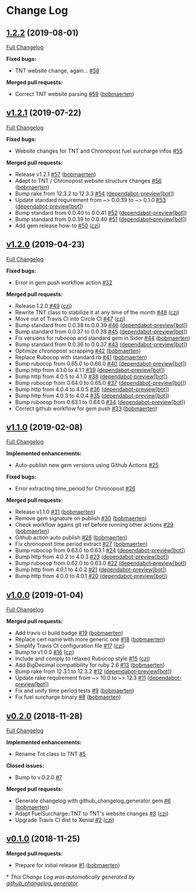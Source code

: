 # Change Log

## [1.2.2](https://github.com/levups/fuel_surcharge/tree/1.2.2) (2019-08-01)
[Full Changelog](https://github.com/levups/fuel_surcharge/compare/v1.2.1...1.2.2)

**Fixed bugs:**

- TNT website change, again… [\#58](https://github.com/levups/fuel_surcharge/issues/58)

**Merged pull requests:**

- Correct TNT website parsing [\#59](https://github.com/levups/fuel_surcharge/pull/59) ([bobmaerten](https://github.com/bobmaerten))

## [v1.2.1](https://github.com/levups/fuel_surcharge/tree/v1.2.1) (2019-07-22)
[Full Changelog](https://github.com/levups/fuel_surcharge/compare/v1.2.0...v1.2.1)

**Fixed bugs:**

- Website changes for TNT and Chronopost fuel surcharge infos [\#55](https://github.com/levups/fuel_surcharge/issues/55)

**Merged pull requests:**

- Release v1.2.1 [\#57](https://github.com/levups/fuel_surcharge/pull/57) ([bobmaerten](https://github.com/bobmaerten))
- Adapt to TNT / Chronopost website structure changes [\#56](https://github.com/levups/fuel_surcharge/pull/56) ([bobmaerten](https://github.com/bobmaerten))
- Bump rake from 12.3.2 to 12.3.3 [\#54](https://github.com/levups/fuel_surcharge/pull/54) ([dependabot-preview[bot]](https://github.com/apps/dependabot-preview))
- Update standard requirement from ~\> 0.0.39 to ~\> 0.1.0 [\#53](https://github.com/levups/fuel_surcharge/pull/53) ([dependabot-preview[bot]](https://github.com/apps/dependabot-preview))
- Bump standard from 0.0.40 to 0.0.41 [\#52](https://github.com/levups/fuel_surcharge/pull/52) ([dependabot-preview[bot]](https://github.com/apps/dependabot-preview))
- Bump standard from 0.0.39 to 0.0.40 [\#51](https://github.com/levups/fuel_surcharge/pull/51) ([dependabot-preview[bot]](https://github.com/apps/dependabot-preview))
- Add gem release how-to [\#50](https://github.com/levups/fuel_surcharge/pull/50) ([czj](https://github.com/czj))

## [v1.2.0](https://github.com/levups/fuel_surcharge/tree/v1.2.0) (2019-04-23)
[Full Changelog](https://github.com/levups/fuel_surcharge/compare/v1.1.0...v1.2.0)

**Fixed bugs:**

- Error in gem push workflow action [\#32](https://github.com/levups/fuel_surcharge/issues/32)

**Merged pull requests:**

- Release 1.2.0 [\#49](https://github.com/levups/fuel_surcharge/pull/49) ([czj](https://github.com/czj))
- Rewrite TNT class to stabilize it at any time of the month [\#48](https://github.com/levups/fuel_surcharge/pull/48) ([czj](https://github.com/czj))
- Move out of Travis CI into Circle CI [\#47](https://github.com/levups/fuel_surcharge/pull/47) ([czj](https://github.com/czj))
- Bump standard from 0.0.38 to 0.0.39 [\#46](https://github.com/levups/fuel_surcharge/pull/46) ([dependabot-preview[bot]](https://github.com/apps/dependabot-preview))
- Bump standard from 0.0.37 to 0.0.38 [\#45](https://github.com/levups/fuel_surcharge/pull/45) ([dependabot-preview[bot]](https://github.com/apps/dependabot-preview))
- Fix versions for rubocop and standard gem in Sider [\#44](https://github.com/levups/fuel_surcharge/pull/44) ([bobmaerten](https://github.com/bobmaerten))
- Bump standard from 0.0.36 to 0.0.37 [\#43](https://github.com/levups/fuel_surcharge/pull/43) ([dependabot-preview[bot]](https://github.com/apps/dependabot-preview))
- Optimize chronopost scrapping [\#42](https://github.com/levups/fuel_surcharge/pull/42) ([bobmaerten](https://github.com/bobmaerten))
- Replace Rubocop with standard.rb [\#41](https://github.com/levups/fuel_surcharge/pull/41) ([bobmaerten](https://github.com/bobmaerten))
- Bump rubocop from 0.65.0 to 0.66.0 [\#40](https://github.com/levups/fuel_surcharge/pull/40) ([dependabot-preview[bot]](https://github.com/apps/dependabot-preview))
- Bump http from 4.1.0 to 4.1.1 [\#39](https://github.com/levups/fuel_surcharge/pull/39) ([dependabot-preview[bot]](https://github.com/apps/dependabot-preview))
- Bump http from 4.0.5 to 4.1.0 [\#38](https://github.com/levups/fuel_surcharge/pull/38) ([dependabot-preview[bot]](https://github.com/apps/dependabot-preview))
- Bump rubocop from 0.64.0 to 0.65.0 [\#37](https://github.com/levups/fuel_surcharge/pull/37) ([dependabot-preview[bot]](https://github.com/apps/dependabot-preview))
- Bump http from 4.0.4 to 4.0.5 [\#36](https://github.com/levups/fuel_surcharge/pull/36) ([dependabot-preview[bot]](https://github.com/apps/dependabot-preview))
- Bump http from 4.0.3 to 4.0.4 [\#35](https://github.com/levups/fuel_surcharge/pull/35) ([dependabot-preview[bot]](https://github.com/apps/dependabot-preview))
- Bump rubocop from 0.63.1 to 0.64.0 [\#34](https://github.com/levups/fuel_surcharge/pull/34) ([dependabot-preview[bot]](https://github.com/apps/dependabot-preview))
- Correct github workflow for gem push [\#33](https://github.com/levups/fuel_surcharge/pull/33) ([bobmaerten](https://github.com/bobmaerten))

## [v1.1.0](https://github.com/levups/fuel_surcharge/tree/v1.1.0) (2019-02-08)
[Full Changelog](https://github.com/levups/fuel_surcharge/compare/v1.0.0...v1.1.0)

**Implemented enhancements:**

- Auto-publish new gem versions using Github Actions [\#25](https://github.com/levups/fuel_surcharge/issues/25)

**Fixed bugs:**

- Error extracting time\_period for Chronopost [\#26](https://github.com/levups/fuel_surcharge/issues/26)

**Merged pull requests:**

- Release v1.1.0 [\#31](https://github.com/levups/fuel_surcharge/pull/31) ([bobmaerten](https://github.com/bobmaerten))
- Remove gem signature on publish [\#30](https://github.com/levups/fuel_surcharge/pull/30) ([bobmaerten](https://github.com/bobmaerten))
- Check workflow agains git ref before running other actions [\#29](https://github.com/levups/fuel_surcharge/pull/29) ([bobmaerten](https://github.com/bobmaerten))
- Github action auto publish [\#28](https://github.com/levups/fuel_surcharge/pull/28) ([bobmaerten](https://github.com/bobmaerten))
- Fix chronopost time period extract [\#27](https://github.com/levups/fuel_surcharge/pull/27) ([bobmaerten](https://github.com/bobmaerten))
- Bump rubocop from 0.63.0 to 0.63.1 [\#24](https://github.com/levups/fuel_surcharge/pull/24) ([dependabot-preview[bot]](https://github.com/apps/dependabot-preview))
- Bump http from 4.0.2 to 4.0.3 [\#23](https://github.com/levups/fuel_surcharge/pull/23) ([dependabot-preview[bot]](https://github.com/apps/dependabot-preview))
- Bump rubocop from 0.62.0 to 0.63.0 [\#22](https://github.com/levups/fuel_surcharge/pull/22) ([dependabot-preview[bot]](https://github.com/apps/dependabot-preview))
- Bump http from 4.0.1 to 4.0.2 [\#21](https://github.com/levups/fuel_surcharge/pull/21) ([dependabot-preview[bot]](https://github.com/apps/dependabot-preview))
- Bump http from 4.0.0 to 4.0.1 [\#20](https://github.com/levups/fuel_surcharge/pull/20) ([dependabot-preview[bot]](https://github.com/apps/dependabot-preview))

## [v1.0.0](https://github.com/levups/fuel_surcharge/tree/v1.0.0) (2019-01-04)
[Full Changelog](https://github.com/levups/fuel_surcharge/compare/v0.2.0...v1.0.0)

**Merged pull requests:**

- Add travis ci build badge [\#19](https://github.com/levups/fuel_surcharge/pull/19) ([bobmaerten](https://github.com/bobmaerten))
- Replace cert name with more generic one [\#18](https://github.com/levups/fuel_surcharge/pull/18) ([bobmaerten](https://github.com/bobmaerten))
- Simplify Travis CI configuration file [\#17](https://github.com/levups/fuel_surcharge/pull/17) ([czj](https://github.com/czj))
- Bump to v1.0.0 [\#16](https://github.com/levups/fuel_surcharge/pull/16) ([czj](https://github.com/czj))
- Include and comply to relaxed Rubocop style [\#15](https://github.com/levups/fuel_surcharge/pull/15) ([czj](https://github.com/czj))
- Add BigDecimal compatibility for ruby 2.6 [\#13](https://github.com/levups/fuel_surcharge/pull/13) ([bobmaerten](https://github.com/bobmaerten))
- Bump rake from 12.3.1 to 12.3.2 [\#12](https://github.com/levups/fuel_surcharge/pull/12) ([dependabot-preview[bot]](https://github.com/apps/dependabot-preview))
- Update rake requirement from ~\> 10.0 to ~\> 12.3 [\#11](https://github.com/levups/fuel_surcharge/pull/11) ([dependabot-preview[bot]](https://github.com/apps/dependabot-preview))
- Fix and unify time period tests [\#9](https://github.com/levups/fuel_surcharge/pull/9) ([bobmaerten](https://github.com/bobmaerten))
- Fix fuel surcharge binary [\#8](https://github.com/levups/fuel_surcharge/pull/8) ([bobmaerten](https://github.com/bobmaerten))

## [v0.2.0](https://github.com/levups/fuel_surcharge/tree/v0.2.0) (2018-11-28)
[Full Changelog](https://github.com/levups/fuel_surcharge/compare/v0.1.0...v0.2.0)

**Implemented enhancements:**

- Rename Tnt class to TNT [\#5](https://github.com/levups/fuel_surcharge/issues/5)

**Closed issues:**

- Bump to v.0.2.0 [\#7](https://github.com/levups/fuel_surcharge/issues/7)

**Merged pull requests:**

- Generate changelog with github\_changelog\_generator gem [\#6](https://github.com/levups/fuel_surcharge/pull/6) ([bobmaerten](https://github.com/bobmaerten))
- Adapt FuelSurcharge::TNT to TNT's website changes  [\#3](https://github.com/levups/fuel_surcharge/pull/3) ([czj](https://github.com/czj))
- Upgrade Travis CI dist to Xenial [\#2](https://github.com/levups/fuel_surcharge/pull/2) ([czj](https://github.com/czj))

## [v0.1.0](https://github.com/levups/fuel_surcharge/tree/v0.1.0) (2018-11-25)
**Merged pull requests:**

- Prepare for initial release [\#1](https://github.com/levups/fuel_surcharge/pull/1) ([bobmaerten](https://github.com/bobmaerten))



\* *This Change Log was automatically generated by [github_changelog_generator](https://github.com/skywinder/Github-Changelog-Generator)*